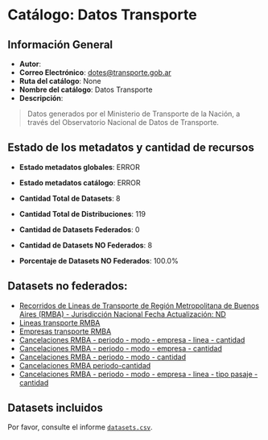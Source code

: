 
# Catálogo: Datos Transporte

## Información General

- **Autor**: 
- **Correo Electrónico**: dotes@transporte.gob.ar
- **Ruta del catálogo**: None
- **Nombre del catálogo**: Datos Transporte
- **Descripción**:

> Datos generados por el Ministerio de Transporte de la Nación, a través del Observatorio Nacional de Datos de Transporte.

## Estado de los metadatos y cantidad de recursos

- **Estado metadatos globales**: ERROR
- **Estado metadatos catálogo**: ERROR
- **Cantidad Total de Datasets**: 8
- **Cantidad Total de Distribuciones**: 119

- **Cantidad de Datasets Federados**: 0
- **Cantidad de Datasets NO Federados**: 8
- **Porcentaje de Datasets NO Federados**: 100.0%

## Datasets no federados:

- [Recorridos de Lineas de Transporte de Región Metropolitana de Buenos Aires (RMBA) - Jurisdicción Nacional Fecha Actualización: ND](https://datos.transporte.gob.ar/dataset/recorridos-de-lineas-de-transporte-rmba-jn)
- [Lineas transporte RMBA](https://datos.transporte.gob.ar/dataset/lineas-transporte-rmba)
- [Empresas transporte RMBA](https://datos.transporte.gob.ar/dataset/empresas-transporte-rmba)
- [Cancelaciones RMBA - periodo - modo - empresa - linea - cantidad](https://datos.transporte.gob.ar/dataset/cancelaciones-rmba-periodo-modo-empresa-linea-cantidad)
- [Cancelaciones RMBA - periodo - modo - empresa - cantidad](https://datos.transporte.gob.ar/dataset/cancelaciones-rmba-periodo-modo-empresa-cantidad)
- [Cancelaciones RMBA - periodo - modo - cantidad](https://datos.transporte.gob.ar/dataset/cancelaciones-rmba-periodo-modo-cantidad)
- [Cancelaciones RMBA periodo-cantidad](https://datos.transporte.gob.ar/dataset/cancelaciones-rmba-periodo-cantidad)
- [Cancelaciones RMBA - periodo - modo - empresa - linea - tipo pasaje - cantidad](https://datos.transporte.gob.ar/dataset/cancelaciones-rmba-periodo-modo-empresa-linea-tipo-pasaje-cantidad)

## Datasets incluidos

Por favor, consulte el informe [`datasets.csv`](datasets.csv).
